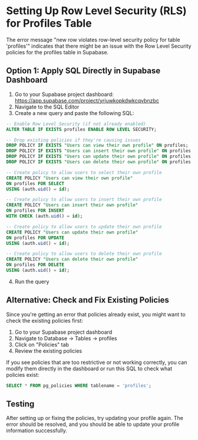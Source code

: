 # Setting Up Row Level Security (RLS) for Profiles Table

The error message "new row violates row-level security policy for table 'profiles'" indicates that there might be an issue with the Row Level Security policies for the profiles table in Supabase.

## Option 1: Apply SQL Directly in Supabase Dashboard

1. Go to your Supabase project dashboard: https://app.supabase.com/project/yrjuwkopkdwkcqvbnzbc
2. Navigate to the SQL Editor
3. Create a new query and paste the following SQL:

```sql
-- Enable Row Level Security (if not already enabled)
ALTER TABLE IF EXISTS profiles ENABLE ROW LEVEL SECURITY;

-- Drop existing policies if they're causing issues
DROP POLICY IF EXISTS "Users can view their own profile" ON profiles;
DROP POLICY IF EXISTS "Users can insert their own profile" ON profiles;
DROP POLICY IF EXISTS "Users can update their own profile" ON profiles;
DROP POLICY IF EXISTS "Users can delete their own profile" ON profiles;

-- Create policy to allow users to select their own profile
CREATE POLICY "Users can view their own profile" 
ON profiles FOR SELECT 
USING (auth.uid() = id);

-- Create policy to allow users to insert their own profile
CREATE POLICY "Users can insert their own profile" 
ON profiles FOR INSERT 
WITH CHECK (auth.uid() = id);

-- Create policy to allow users to update their own profile
CREATE POLICY "Users can update their own profile" 
ON profiles FOR UPDATE 
USING (auth.uid() = id);

-- Create policy to allow users to delete their own profile
CREATE POLICY "Users can delete their own profile" 
ON profiles FOR DELETE 
USING (auth.uid() = id);
```

4. Run the query

## Alternative: Check and Fix Existing Policies

Since you're getting an error that policies already exist, you might want to check the existing policies first:

1. Go to your Supabase project dashboard
2. Navigate to Database → Tables → profiles
3. Click on "Policies" tab
4. Review the existing policies

If you see policies that are too restrictive or not working correctly, you can modify them directly in the dashboard or run this SQL to check what policies exist:

```sql
SELECT * FROM pg_policies WHERE tablename = 'profiles';
```

## Testing

After setting up or fixing the policies, try updating your profile again. The error should be resolved, and you should be able to update your profile information successfully. 